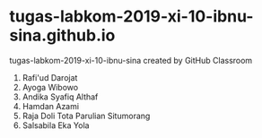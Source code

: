 # tugas-labkom-2019-xi-10-ibnu-sina.github.io
tugas-labkom-2019-xi-10-ibnu-sina created by GitHub Classroom
1. Rafi'ud Darojat
2. Ayoga Wibowo
3. Andika Syafiq Althaf
4. Hamdan Azami
5. Raja Doli Tota Parulian Situmorang
6. Salsabila Eka Yola
